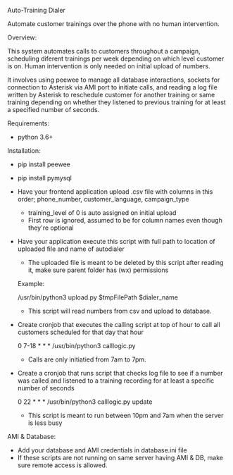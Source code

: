 Auto-Training Dialer

Automate customer trainings over the phone with no human intervention.


Overview:

This system automates calls to customers throughout a campaign, scheduling diferent trainings per week depending on which level customer is on. Human intervention is only needed on initial upload of numbers.

It involves using peewee to manage all database interactions, sockets for connection to Asterisk via AMI port to initiate calls, and reading a log file written by Asterisk to reschedule customer for another training or same training depending on whether they listened to previous training for at least a specified number of seconds.


Requirements:
- python 3.6+


Installation:

- pip install peewee
- pip install pymysql

- Have your frontend application upload .csv file with columns in this order; phone_number, customer_language, campaign_type
    - training_level of 0 is auto assigned on initial upload
    - First row is ignored, assumed to be for column names even though they're optional

- Have your application execute this script with full path to location of uploaded file and name of autodialer
    - The uploaded file is meant to be deleted by this script after reading it, make sure parent folder has (wx) permissions

    Example:

    /usr/bin/python3 upload.py $tmpFilePath $dialer_name

    - This script will read numbers from csv and upload to database.

- Create cronjob that executes the calling script at top of hour to call all customers scheduled for that day that hour

    0 7-18 * * * /usr/bin/python3 calllogic.py

    - Calls are only initiatied from 7am to 7pm.

- Create a cronjob that runs script that checks log file to see if a number was called and listened to a training recording for at least a specific number of seconds

    0 22 * * * /usr/bin/python3 calllogic.py update

    - This script is meant to run between 10pm and 7am when the server is less busy

AMI & Database:
- Add your database and AMI credentials in database.ini file
- If these scripts are not running on same server having AMI & DB, make sure remote access is allowed.

